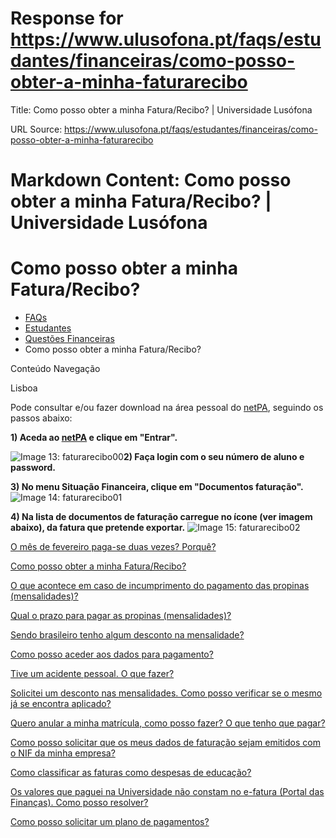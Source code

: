 # Response for https://www.ulusofona.pt/faqs/estudantes/financeiras/como-posso-obter-a-minha-faturarecibo

Title: Como posso obter a minha Fatura/Recibo? | Universidade Lusófona

URL Source: https://www.ulusofona.pt/faqs/estudantes/financeiras/como-posso-obter-a-minha-faturarecibo

Markdown Content:
Como posso obter a minha Fatura/Recibo? | Universidade Lusófona
===============

 

Como posso obter a minha Fatura/Recibo?
=======================================

*   [FAQs](https://www.ulusofona.pt/faqs/)
*   [Estudantes](https://www.ulusofona.pt/faqs/estudantes)
*   [Questões Financeiras](https://www.ulusofona.pt/faqs/estudantes/financeiras)
*   Como posso obter a minha Fatura/Recibo?

[](https://www.ulusofona.pt/)

Conteúdo Navegação

Lisboa

Pode consultar e/ou fazer download na área pessoal do [netPA](https://secure.ensinolusofona.pt/ulht/secretaria_virtual/page), seguindo os passos abaixo:

**1) Aceda ao [netPA](https://secure.ensinolusofona.pt/ulht/secretaria_virtual/page) e clique em "Entrar".**

![Image 13: faturarecibo00](https://www.ulusofona.pt/media/faturarecibo00.png)**2) Faça login com o seu número de aluno e password.**

**3) No menu Situação Financeira, clique em "Documentos faturação".** ![Image 14: faturarecibo01](https://www.ulusofona.pt/media/faturarecibo01.png)

**4) Na lista de documentos de faturação carregue no ícone (ver imagem abaixo), da fatura que pretende exportar.** ![Image 15: faturarecibo02](https://www.ulusofona.pt/media/faturarecibo02.png)

[O mês de fevereiro paga-se duas vezes? Porquê?](https://www.ulusofona.pt/faqs/estudantes/financeiras/o-mes-de-fevereiro-pagase-duas-vezes-porque)

[Como posso obter a minha Fatura/Recibo?](https://www.ulusofona.pt/faqs/estudantes/financeiras/como-posso-obter-a-minha-faturarecibo)

[O que acontece em caso de incumprimento do pagamento das propinas (mensalidades)?](https://www.ulusofona.pt/faqs/estudantes/financeiras/o-que-acontece-em-caso-de-incumprimento-do-pagamento-das-propinas-mensalidades)

[Qual o prazo para pagar as propinas (mensalidades)?](https://www.ulusofona.pt/faqs/estudantes/financeiras/qual-o-prazo-para-pagar-as-propinas-mensalidades)

[Sendo brasileiro tenho algum desconto na mensalidade?](https://www.ulusofona.pt/faqs/estudantes/financeiras/sendo-brasileiro-tenho-algum-desconto-na-mensalidade)

[Como posso aceder aos dados para pagamento?](https://www.ulusofona.pt/faqs/estudantes/financeiras/como-posso-aceder-aos-dados-para-pagamento-mb-paypal-cartao-de-credito-e-mb-way)

[Tive um acidente pessoal. O que fazer?](https://www.ulusofona.pt/faqs/estudantes/financeiras/tive-um-acidente-pessoal-o-que-fazer)

[Solicitei um desconto nas mensalidades. Como posso verificar se o mesmo já se encontra aplicado?](https://www.ulusofona.pt/faqs/estudantes/financeiras/solicitei-um-desconto-nas-mensalidades-como-posso-verificar-se-o-mesmo-ja-se-encontra-aplicado-)

[Quero anular a minha matrícula, como posso fazer? O que tenho que pagar?](https://www.ulusofona.pt/faqs/estudantes/financeiras/quero-anular-a-minha-matricula-como-posso-fazer-o-que-tenho-que-pagar)

[Como posso solicitar que os meus dados de faturação sejam emitidos com o NIF da minha empresa?](https://www.ulusofona.pt/faqs/estudantes/financeiras/como-posso-solicitar-que-os-meus-dados-de-faturacao-sejam-emitidos-com-o-nif-da-minha-empresa)

[Como classificar as faturas como despesas de educação?](https://www.ulusofona.pt/faqs/estudantes/financeiras/como-classificar-as-faturas-como-despesas-de-educacao)

[Os valores que paguei na Universidade não constam no e-fatura (Portal das Finanças). Como posso resolver?](https://www.ulusofona.pt/faqs/estudantes/financeiras/os-valores-que-paguei-na-universidade-nao-constam-no-e-fatura-portal-das-financas-como-posso-resolver)

[Como posso solicitar um plano de pagamentos?](https://www.ulusofona.pt/faqs/estudantes/financeiras/como-posso-solicitar-um-plano-de-pagamentos-)

